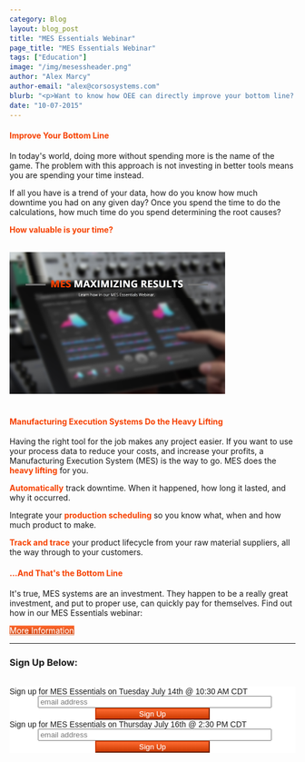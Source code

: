 ```yaml
---
category: Blog
layout: blog_post
title: "MES Essentials Webinar"
page_title: "MES Essentials Webinar"
tags: ["Education"]
image: "/img/mesessheader.png"
author: "Alex Marcy"
author-email: "alex@corsosystems.com"
blurb: "<p>Want to know how OEE can directly improve your bottom line? Maybe you are interested in an MES system and are curious about the ROI. Learn why you should care about investing in these systems and how to think about them in the context of your business.</p>"
date: "10-07-2015"
---
```


<h4><b style="color:#f64100;">Improve Your Bottom Line</b></h4>

<p>In today's world, doing more without spending more is the name of the game. The problem with this approach is not investing in better tools means you are spending your time instead.</p>

<p>If all you have is a trend of your data, how do you know how much downtime you had on any given day? Once you spend the time to do the calculations, how much time do you spend determining the root causes?</p>

<p><b style="color:#f64100;">How valuable is your time?</b></p>


<br/>
<img src="/img/mesessheader.png" width="380px"/>
<br/><br/>

<h4><b style="color:#f64100;">Manufacturing Execution Systems Do the Heavy Lifting</b></h4>

<p>Having the right tool for the job makes any project easier. If you want to use your process data to reduce your costs, and increase your profits, a Manufacturing Execution System (MES) is the way to go. MES does the <b style="color:#f64100;">heavy lifting</b> for you.</p>

<p><b style="color:#f64100;">Automatically</b> track downtime. When it happened, how long it lasted, and why it occurred.</p>

<p>Integrate your <b style="color:#f64100;">production scheduling</b> so you know what, when and how much product to make.</p>

<p><b style="color:#f64100;">Track and trace</b> your product lifecycle from your raw material suppliers, all the way through to your customers.</p>



<h4><b style="color:#f64100;">...And That's the Bottom Line</b></h4>

<p>It's true, MES systems are an investment. They happen to be a really great investment, and put to proper use, can quickly pay for themselves. Find out how in our MES Essentials webinar:</p>



<a href="http://corsosystems.com/mesessentials" class="btn btn-custom">More Information</a>


<hr>

<h3>Sign Up Below:</h3>

<br/>

<div class="row">
	<div class="col-xs-6">
		<!-- Begin MailChimp Signup Form -->
		<link href="//cdn-images.mailchimp.com/embedcode/slim-081711.css" rel="stylesheet" type="text/css">
		<style type="text/css">
			#mc_embed_signup{background:#fff; clear:left; font:14px Helvetica,Arial,sans-serif; }
			/* Add your own MailChimp form style overrides in your site stylesheet or in this style block.
	   		We recommend moving this block and the preceding CSS link to the HEAD of your HTML file. */
		</style>
		<div id="mc_embed_signup">
			<form action="//corsosystems.us8.list-manage.com/subscribe/post?u=9c3aca2e795f5d04e5358a747&amp;id=fcdfee43a2" method="post" id="mc-embedded-subscribe-form" name="mc-embedded-subscribe-form" class="validate" target="_blank" novalidate>
    				<div id="mc_embed_signup_scroll">
					<label for="mce-EMAIL" style="text-align:center;">Sign up for MES Essentials on Tuesday July 14th @ 10:30 AM CDT</label>
					<input type="email" value="" name="EMAIL" class="email" id="mce-EMAIL" placeholder="email address" required style="width:80%;margin-left:10%">
    				<!-- real people should not fill this in and expect good things - do not remove this or risk form bot signups-->
    					<div style="position: absolute; left: -5000px;"><input type="text" name="b_9c3aca2e795f5d04e5358a747_fcdfee43a2" tabindex="-1" value=""></div>
    					<input type="submit" value="Sign Up" name="subscribe" id="mc-embedded-subscribe" class="btn btn-custom" style="width:40%;margin-left:30%">
    				</div>
			</form>
		</div>
	</div>
</div>
<div class="row">
	<div class="col-xs-5">
	<!-- Begin MailChimp Signup Form -->
		<link href="//cdn-images.mailchimp.com/embedcode/slim-081711.css" rel="stylesheet" type="text/css">
		<style type="text/css">
			#mc_embed_signup{background:#fff; clear:left; font:14px Helvetica,Arial,sans-serif; }
			/* Add your own MailChimp form style overrides in your site stylesheet or in this style block.
	   		We recommend moving this block and the preceding CSS link to the HEAD of your HTML file. */
		</style>
		<div id="mc_embed_signup">
			<form action="//corsosystems.us8.list-manage.com/subscribe/post?u=9c3aca2e795f5d04e5358a747&amp;id=1ef6dd1aa2" method="post" id="mc-embedded-subscribe-form" name="mc-embedded-subscribe-form" class="validate" target="_blank" novalidate>
    				<div id="mc_embed_signup_scroll">
					<label for="mce-EMAIL" style="text-align:center;">Sign up for MES Essentials on Thursday July 16th @ 2:30 PM CDT</label>
					<input type="email" value="" name="EMAIL" class="email" id="mce-EMAIL" placeholder="email address" required style="width:80%;margin-left:10%">
    					<!-- real people should not fill this in and expect good things - do not remove this or risk form bot signups-->
    					<div style="position: absolute; left: -5000px;"><input type="text" name="	b_9c3aca2e795f5d04e5358a747_1ef6dd1aa2" tabindex="-1" value=""></div>
    					<input type="submit" value="Sign Up" name="subscribe" id="mc-embedded-subscribe" class="btn btn-custom"  style="width:40%;margin-left:30%">
    				</div>
			</form>
		</div>
	</div>
</div>
		
<style>
	.btn-custom { background-color: hsl(17, 100%, 40%) !important; background-repeat: repeat-x; filter: progid:DXImageTransform.Microsoft.gradient(startColorstr="#ff6c32", endColorstr="#cc3900"); background-image: -khtml-gradient(linear, left top, left bottom, from(#ff6c32), to(#cc3900)); background-image: -moz-linear-gradient(top, #ff6c32, #cc3900); background-image: -ms-linear-gradient(top, #ff6c32, #cc3900); background-image: -webkit-gradient(linear, left top, left bottom, color-stop(0%, #ff6c32), color-stop(100%, #cc3900)); background-image: -webkit-linear-gradient(top, #ff6c32, #cc3900); background-image: -o-linear-gradient(top, #ff6c32, #cc3900); background-image: linear-gradient(#ff6c32, #cc3900); border-color: #cc3900 #cc3900 hsl(17, 100%, 35%); color: white !important; text-shadow: 0 1px 1px rgba(255, 255, 255, 0.33); -webkit-font-smoothing: antialiased; }
</style>
